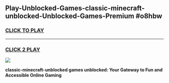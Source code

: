 
## Play-Unblocked-Games-classic-minecraft-unblocked-Unblocked-Games-Premium #o8hbw
<h3>
<a href="https://premium.freeplayer.one?title=classic-minecraft-unblocked&ref=12M">CLICK TO PLAY</a></h3>
<hr>

<h3>
<a href="https://premium.freeplayer.one?title=classic-minecraft-unblocked&ref=12M">CLICK 2 PLAY</a>
  
</h3>

<a href="https://premium.freeplayer.one?title=classic-minecraft-unblocked&ref=12M"><img src="https://clearcache.store/games.png"></a>


**classic-minecraft-unblocked games unblocked: Your Gateway to Fun and Accessible Online Gaming**
